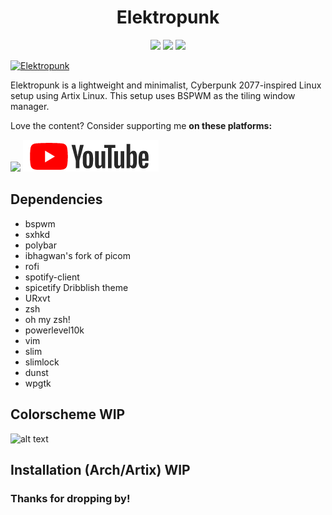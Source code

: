 <h1 align="center">Elektropunk</h1>
<p align="center">
  <img src="https://img.shields.io/badge/MAINTAINED-YES-green?style=for-the-badge">
  <img src="https://img.shields.io/badge/LICENSE-MIT-blue?style=for-the-badge">
  <img src="https://img.shields.io/github/issues/VaughnValle/elektropunk?style=for-the-badge">
</p>

[![Elektropunk](https://raw.githubusercontent.com/VaughnValle/elektropunk/master/images/punky.gif "Preview")](https://www.youtube.com/watch?v=zgJlOrzhWjY)

Elektropunk is a lightweight and minimalist, Cyberpunk 2077-inspired Linux setup using Artix Linux. This setup uses BSPWM as the tiling window manager.


Love the content? Consider supporting me __on these platforms:__  

[![](https://c5.patreon.com/external/logo/become_a_patron_button.png)](https://www.patreon.com/sudo_rice)
[![](https://raw.githubusercontent.com/VaughnValle/demo/master/yt-badge.png)](https://www.youtube.com/sudo_rice)


## Dependencies
* bspwm
* sxhkd 
* polybar 
* ibhagwan's fork of picom
* rofi
* spotify-client
* spicetify Dribblish theme
* URxvt
* zsh
* oh my zsh!
* powerlevel10k
* vim
* slim
* slimlock
* dunst
* wpgtk

## Colorscheme WIP
![alt text](https://raw.githubusercontent.com/VaughnValle/elektropunk/master/wpg/samples/wal3.png_wal_sample.png)

## Installation (Arch/Artix) WIP

### Thanks for dropping by! 
